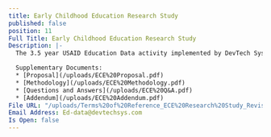 ```yaml
---
title: Early Childhood Education Research Study
published: false
position: 11
Full Title: Early Childhood Education Research Study
Description: |-
  The 3.5 year USAID Education Data activity implemented by DevTech Systems, Inc. (DevTech) began in April 2018 with the objective to provide education assessment, data management, and research and evaluation services in support of the USAID Let’s Read Project that targets the Southern, Eastern, Muchinga, North Western, and West provinces of Zambia. Under USAID Education Data activity, DevTech is running a competitive procurement to hire a local survey firm to support data collection for its Early Childhood Education Research Study.

  Supplementary Documents:
  * [Proposal](/uploads/ECE%20Proposal.pdf)
  * [Methodology](/uploads/ECE%20Methodology.pdf)
  * [Questions and Answers](/uploads/ECE%20Q&A.pdf)
  * [Addendum](/uploads/ECE%20Addendum.pdf)
File URL: "/uploads/Terms%20of%20Reference_ECE%20Research%20Study_Revised.pdf"
Email Address: Ed-data@devtechsys.com
Is Open: false
---
```


